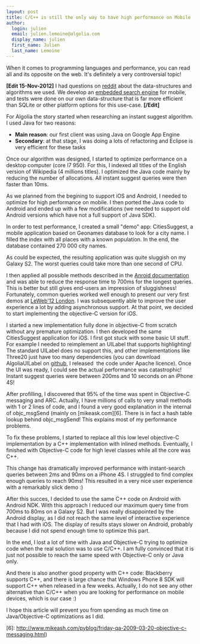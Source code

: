 ```yaml
---
layout: post
title: C/C++ is still the only way to have high performance on Mobile
author:
  login: julien
  email: julien.lemoine@algolia.com
  display_name: julien
  first_name: Julien
  last_name: Lemoine
---
```


When it comes to programming languages and performance, you can read all and
its opposite on the web. It's definitely a very controversial topic!

**[Edit 15-Nov-2012]** I had questions on [reddit][1] about the data-structures and algorithms we used. We develop an [embedded search engine][2] for mobile, and tests were done on our own data-structure that is far more efficient than SQLite or other platform options for this use-case. **[/Edit]**

For Algolia the story started when researching an instant suggest algorithm. I
used Java for two reasons:

  * **Main reason**: our first client was using Java on Google App Engine
  * **Secondary**: at that stage, I was doing a lots of refactoring and Eclipse is very efficient for these tasks

Once our algorithm was designed, I started to optimize performance on a
desktop computer (core I7 950). For this, I indexed all titles of the English
version of Wikipedia (4 millions titles). I optimized the Java code mainly by
reducing the number of allocations. All instant suggest queries were then
faster than 10ms.

  
As we planned from the begining to support iOS and Android, I needed to
optimize for high performance on mobile. I then ported the Java code to
Android and ended up with a few modifications (we needed to support old
Android versions which have not a full support of Java SDK).

In order to test performance, I created a small "demo" app: CitiesSuggest, a
mobile application based on Geonames database to look for a city name. I
filled the index with all places with a known population. In the end, the
database contained 270 000 city names.

As could be expected, the resulting application was quite sluggish on my
Galaxy S2. The worst queries could take more than one second of CPU.

I then applied all possible methods described in the [Anroid
documentation][3]
and was able to reduce the response time to 700ms for the longest queries.
This is better but still gives end-users an impression of sluggishness!
Fortunately, common queries worked well enough to present our very first demos
at [LeWeb'12 London][4]. I was subsequently able to improve the user experience a lot
by adding asynchronous support. At that point, we decided to start
implementing the objective-C version for iOS.

I started a new implementation fully done in objective-C from scratch without
any premature optimization. I then developed the same CitiesSuggest
application for iOS. I first got stuck with some basic UI stuff. For example I
needed to reimplement an UILabel that supports highlighting! The standard
UILabel does no support this, and other implementations like Three20 just have
too many dependencies (you can download AlgoliaUILabel on
[github][5], I released  the code under Apache
licence). Once the UI was ready, I could see the actual performance was
catastrophic! Instant suggest queries were between 200ms and 10 seconds on an
iPhone 4S!

After profilling, I discovered that 95% of the time was spent in Objective-C
messaging and ARC. Actually, I have millions of calls to very small methods
with 1 or 2 lines of code, and I found a very good explanation in the internal
of objc_msgSend (mainly on [mikeask.com][6]. There is in fact a hash table
lookup behind objc_msgSend! This explains most of my performance problems.

To fix these problems, I started to replace all this low level objective-C
implementation by a C++ implementation with inlined methods. Eventually, I
finished with Objective-C code for high level classes while all the core was
C++.

This change has dramatically improved performance with instant-search queries
between 2ms and 90ms on a iPhone 4S. I struggled to find complex enough
queries to reach 90ms! This resulted in a very nice user experience with a
remarkably slick demo :)

After this succes, I decided to use the same C++ code on Android with Android
NDK. With this approach I reduced our maximum query time from 700ms to 80ms on
a Galaxy S2. But I was really disappointed by the Android display, as I did
not reach the same level of interactive experience that I had with iOS. The
display of results stays slower on Android, probably because I did not spend
enough time to optimize this part.

In the end, I lost a lot of time with Java and Objective-C trying to optimize
code when the real solution was to use C/C++. I am fully convinced that it is
just not possible to reach the same speed with Objective-C only or Java only.

And there is also another good property with C++ code: Blackberry supports
C++, and there is large chance that Windows Phone 8 SDK will support C++ when
released in a few weeks. Actually, I do not see any other alternative than
C/C++ when you are looking for performance on mobile devices, which is our
case :)

I hope this article will prevent you from spending as much time on
Java/Objective-C optimizations as I did.


[1]: http://redd.it/136hny
[2]: http://www.algolia.com
[3]: http://developer.android.com/guide/practices/performance.html
[4]: http://blog.algolia.com/great-discussions-at-leweb12-london/
[5]: http://github.com/algolia/UILabel
[6]: http://www.mikeash.com/pyblog/friday-qa-2009-03-20-objective-c-messaging.html)
